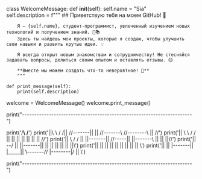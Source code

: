 class WelcomeMessage:
    def __init__(self):
        self.name = "Sia"  
        self.description = f"""
        ## Приветствую тебя на моем GitHub! 👋

        Я — {self.name}, студент-программист, увлеченный изучением новых технологий и получением знаний. 🧠📚  
        Здесь ты найдешь мои проекты, которые я создаю, чтобы улучшить свои навыки и развить крутые идеи. 💡

        Я всегда открыт новым знакомствам и сотрудничеству! Не стесняйся задавать вопросы, делиться своим опытом и оставлять отзывы. 😉

        **Вместе мы можем создать что-то невероятное! 🚀**
        """

    def print_message(self):
        print(self.description)

welcome = WelcomeMessage()
welcome.print_message()

print("----------------------------------------------------------------------")

print('/__\      /__\')
print('||\ \    / /|| //-------||         || //-------\\ //--------\\ ||  //')
print('|| \ \  / / || ||                  || ||          ||        || || //')
print('||  \ \/ /  || ||-------||  //-----|| ||-------\\ ||        || ||//')
print('||   \--/   || ||-------||  ||     ||          || ||        || ||\\')
print('||          || ||           ||     ||          || ||        || || \\')
print('||          || \|-------||  \|_____|| \\-------// \|--------|/ ||  \\')

print("----------------------------------------------------------------------")

